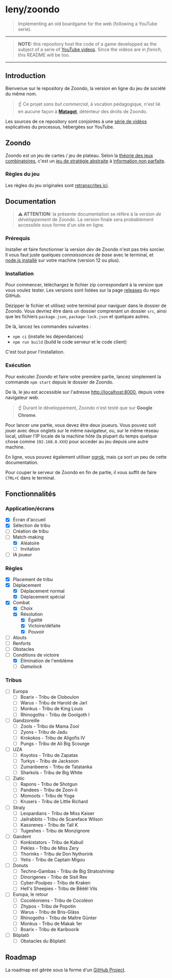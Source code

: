 # leny/zoondo

> Implementing an old boardgame for the web (following a YouTube serie).

* * *

> **NOTE:** this repository host the code of a game developped as the subject of a serie of [YouTube videos](https://www.youtube.com/playlist?list=PLiqWBsRPUup73D6Mew2s1XsoyXp6eaHjp). Since the videos are in *french*, this README will be too.

* * *

## Introduction

Bienvenue sur le repository de Zoondo, la version en ligne du jeu de société du même nom.

> ☝️ Ce projet *sans but commercial*, à vocation pédagogique, n'est lié en aucune façon à [**Matagot**](https://www.matagot.com), détenteur des droits de Zoondo.

Les sources de ce repository sont conjointes à une [série de vidéos](https://www.youtube.com/playlist?list=PLiqWBsRPUup73D6Mew2s1XsoyXp6eaHjp) explicatives du processus, hébergées sur YouTube.

## Zoondo

Zoondo est un jeu de cartes / jeu de plateau. Selon la [théorie des jeux combinatoires](https://fr.wikipedia.org/wiki/Th%C3%A9orie_des_jeux_combinatoires), c'est un [jeu de stratégie abstraite](https://fr.wikipedia.org/wiki/Jeu_de_strat%C3%A9gie_combinatoire_abstrait) à [information non parfaite](https://fr.wikipedia.org/wiki/Th%C3%A9orie_des_jeux#Information_compl%C3%A8te_et_information_incompl%C3%A8te).

### Règles du jeu

Les règles du jeu originales sont [retranscrites ici](./docs/gamerules.md).

## Documentation

> **⚠️ ATTENTION:** la présente documentation se réfère à la _version de développement_ de Zoondo. La version finale sera _probablement_ accessible sous forme d'un site en ligne.

### Prérequis

Installer et faire fonctionner la version *dev* de Zoondo n'est pas très sorcier. Il vous faut juste quelques *connaissances de base* avec le terminal, et [node.js installé](https://nodejs.org/en/download/) sur votre machine (version 12 ou plus).

### Installation

Pour commencer, téléchargez le fichier zip correspondant à la version que vous voulez tester. Les versions sont listées sur la page [releases](https://github.com/leny/zoondo/releases) du repo GitHub.

Dézipper le fichier et utilisez votre terminal pour naviguer dans le dossier de Zoondo. Vous devriez être dans un dossier comprenant un dossier `src`, ainsi que les fichiers `package.json`, `package-lock.json` et quelques autres.

De là, lancez les commandes suivantes :

- `npm ci` (installe les dépendances)
- `npm run build` (build le code serveur et le code client)

C'est tout pour l'installation.

### Exécution

Pour exécuter Zoondo et faire votre première partie, lancez simplement la commande `npm start` depuis le dossier de Zoondo.

De là, le jeu est accessible sur l'adresse [http://localhost:8000](http://localhost:8000), depuis votre navigateur web.

> ☝️ Durant le développement, Zoondo n'est testé que sur **Google Chrome**.

Pour lancer une partie, vous devez être deux joueurs. Vous pouvez soit jouer avec deux onglets sur le même navigateur, ou, sur le même réseau local, utiliser l'IP locale de la machine hôte (la plupart du temps quelque chose comme `192.168.0.XXX`) pour acceder au jeu depuis une autre machine.

En ligne, vous pouvez également utiliser [ngrok](https://ngrok.com), mais ça sort un peu de cette documentation.

Pour couper le serveur de Zoondo en fin de partie, il vous suffit de faire `CTRL+C` dans le terminal.

## Fonctionnalités

### Application/écrans

- [x] Écran d'accueil
- [x] Sélection de tribu
- [ ] Création de tribu
- [ ] Match-making
	- [x] Aléatoire
	- [ ] Invitation
- [ ] IA joueur

### Règles

- [x] Placement de tribu
- [x] Déplacement
  - [x] Déplacement normal
  - [x] Déplacement spécial
- [x] Combat
  - [x] Choix
  - [x] Résolution
	  - [x] Égalité
	  - [x] Victoire/défaite
	  - [x] Pouvoir
- [ ] Atouts
- [ ] Renforts 
- [ ] Obstacles
- [ ] Conditions de victoire
    - [x] Élimination de l'emblème
    - [ ] _Gamelock_

### Tribus

- [ ] Europa
	- [ ] Boarix - Tribu de Cloboulon
	- [ ] Warus - Tribu de Harold de Jarl
	- [ ] Monkus - Tribu de King Louis
	- [ ] Rhinogoths - Tribu de Goolgoth I
- [ ] Gandzoreille
	- [ ] Zools - Tribu de Mama Zool
	- [ ] Zyons - Tribu de Jadu
	- [ ] Krokokos - Tribu de Aligofis IV
	- [ ] Pungs - Tribu de Ali Big Scourge
- [ ] UZA
	- [ ] Koyotos - Tribu de Zapatas
	- [ ] Turkys - Tribu de Jacksoon
	- [ ] Zumanbeens - Tribu de Tatatanka
	- [ ] Sharkoïs - Tribu de Big White
- [ ] Ziatic
	- [ ] Rapons - Tribu de Shotgun
	- [ ] Pandees - Tribu de Zoon-li
	- [ ] Momoots - Tribu de Yoga
	- [ ] Krusers - Tribu de Little Richard
- [ ] Straly
	- [ ] Leopardians - Tribu de Miss Kaiser
	- [ ] Jailrabbits - Tribu de Scareface Wilson
	- [ ] Kasorenes - Tribu de Tall K
	- [ ] Tugeshes - Tribu de Monzignore
- [ ] Gandent
	- [ ] Konkistators - Tribu de Kabull
	- [ ] Pekles - Tribu de Miss Zery
	- [ ] Thorinks - Tribu de Don Nythorink
	- [ ] Yetis - Tribu de Captain Migou
- [ ] Donuts
	- [ ] Techno-Gambas - Tribu de Big Stratoshrimp
	- [ ] Dinorigenes - Tribu de Sisit Rex
	- [ ] Cyber-Poulpes - Tribu de Kraken
	- [ ] Hell's Sheepies - Tribu de Bêêêl Vils
- [ ] Europa, le retour
	- [ ] Cocoléoniens - Tribu de Cocoléon
	- [ ] Zhypos - Tribu de Popotin
	- [ ] Warus - Tribu de Bris-Gläss
	- [ ] Rhinogoths - Tribu de Maître Günter
	- [ ] Monkus - Tribu de Makak 1er
	- [ ] Boarix - Tribu de Kariboorik
- [ ] Bôplatô
	- [ ] Obstacles du Bôplatô

## Roadmap

La roadmap est gêrée sous la forme d'un [GitHub Project](https://github.com/leny/zoondo/projects/1).
